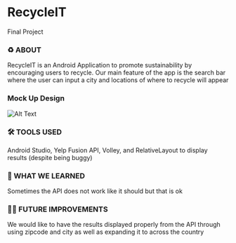 # RecycleIT
Final Project 

### ♻️ ABOUT 
RecycleIT is an Android Application to promote sustainability by encouraging users to recycle. 
Our main feature of the app is the search bar where the user can input a city and locations of where to recycle will appear

### Mock Up Design 
![Alt Text](https://giphy.com/gifs/d5Ze93sdgZAzBjzBLI/html5)

### 🛠️ TOOLS USED 
Android Studio, Yelp Fusion API, Volley, and RelativeLayout to display results (despite being buggy)

### 🧠 WHAT WE LEARNED 
Sometimes the API does not work like it should but that is ok

### 👩‍💻 FUTURE IMPROVEMENTS 
We would like to have the results displayed properly from the API through using zipcode and city as well as expanding it to across the country
